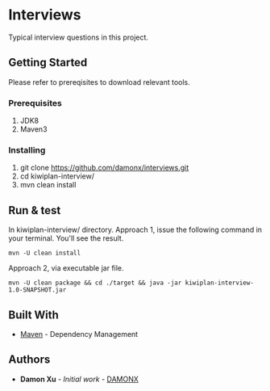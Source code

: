 # Interviews

Typical interview questions in this project.

## Getting Started

Please refer to prereqisites to download relevant tools.

### Prerequisites

1. JDK8
2. Maven3

### Installing
1. git clone https://github.com/damonx/interviews.git
2. cd kiwiplan-interview/
3. mvn clean install

## Run & test
In kiwiplan-interview/ directory.
Approach 1, issue the following command in your terminal. You'll see the result.

```
mvn -U clean install
```

Approach 2, via executable jar file.

```
mvn -U clean package && cd ./target && java -jar kiwiplan-interview-1.0-SNAPSHOT.jar
```

## Built With
* [Maven](https://maven.apache.org/) - Dependency Management

## Authors

* **Damon Xu** - *Initial work* - [DAMONX](https://github.com/damonx)
